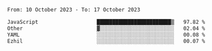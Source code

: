 <!--START_SECTION:waka-->

```txt
From: 10 October 2023 - To: 17 October 2023

JavaScript                   ████████████████████████▒   97.82 %
Other                        ▓░░░░░░░░░░░░░░░░░░░░░░░░   02.04 %
YAML                         ░░░░░░░░░░░░░░░░░░░░░░░░░   00.08 %
Ezhil                        ░░░░░░░░░░░░░░░░░░░░░░░░░   00.07 %
```

<!--END_SECTION:waka-->
